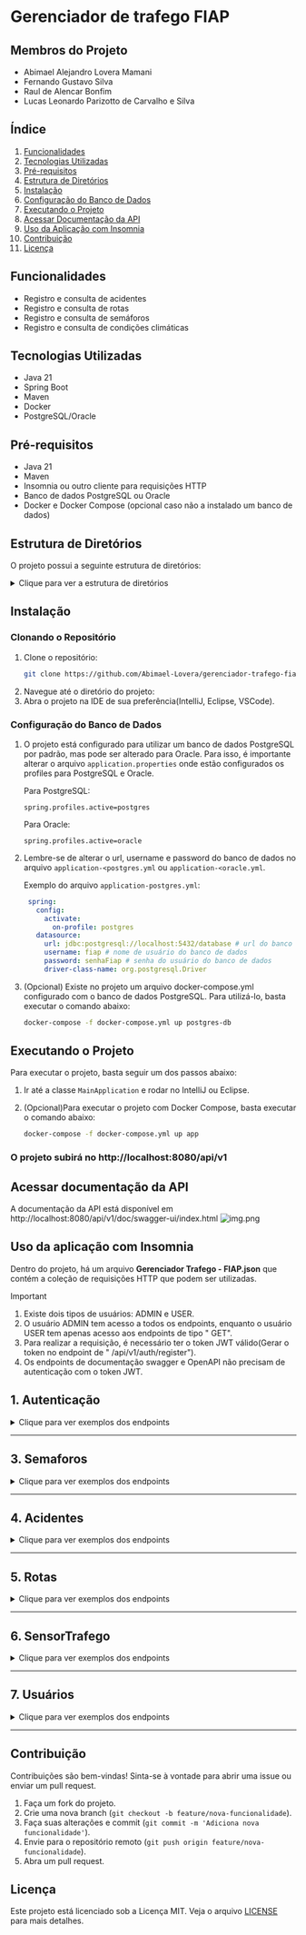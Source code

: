 # Gerenciador de trafego FIAP
## Membros do Projeto

- Abimael Alejandro Lovera Mamani
- Fernando Gustavo Silva
- Raul de Alencar Bonfim
- Lucas Leonardo Parizotto de Carvalho e Silva
## Índice

1. [Funcionalidades](#funcionalidades)
2. [Tecnologias Utilizadas](#tecnologias-utilizadas)
3. [Pré-requisitos](#pré-requisitos)
4. [Estrutura de Diretórios](#estrutura-de-diretórios)
5. [Instalação](#instalação)
6. [Configuração do Banco de Dados](#configuração-do-banco-de-dados)
7. [Executando o Projeto](#executando-o-projeto)
8. [Acessar Documentação da API](#acessar-documentação-da-api)
9. [Uso da Aplicação com Insomnia](#uso-da-aplicação-com-insomnia)
10. [Contribuição](#contribuição)
11. [Licença](#licença)

## Funcionalidades

- Registro e consulta de acidentes
- Registro e consulta de rotas
- Registro e consulta de semáforos
- Registro e consulta de condições climáticas

## Tecnologias Utilizadas

- Java 21
- Spring Boot
- Maven
- Docker
- PostgreSQL/Oracle

## Pré-requisitos

- Java 21
- Maven
- Insomnia ou outro cliente para requisições HTTP
- Banco de dados PostgreSQL ou Oracle
- Docker e Docker Compose (opcional caso não a instalado um banco de dados)

## Estrutura de Diretórios

O projeto possui a seguinte estrutura de diretórios:
<details>
<summary> Clique para ver a estrutura de diretórios </summary>

```
├── Dockerfile (DockerFile para construir a imagem da aplicação)
├── Gerenciador Trafego - FIAP.json (Collection para o Insomnia)
├── HELP.md
├── README.md
├── docker-compose.yml (Contem os serviços de banco de dados e app)
├── mvnw
├── mvnw.cmd
├── pom.xml
├── src
    ├── main
       ├── java
       │   └── com
       │       └── fiap
       │           ├── MainApplication.java
       │           ├── acidente
       │           │   ├── controller
       │           │   │   └── AcidenteController.java
       │           │   ├── dto
       │           │   │   ├── AcidenteCreateDTO.java
       │           │   │   ├── AcidenteUpdateDTO.java
       │           │   │   └── AcidenteViewDTO.java
       │           │   ├── exception
       │           │   │   └── AcidenteNaoEncontradoException.java
       │           │   ├── model
       │           │   │   ├── Acidente.java
       │           │   │   └── Gravidade.java
       │           │   ├── repository
       │           │   │   └── AcidenteRepository.java
       │           │   └── service
       │           │       └── AcidenteService.java
       │           ├── clima
       │           ├── exceptions
       │           │   ├── AppGerenciadorTrafegoException.java
       │           │   └── ExceptionHandlerController.java
       │           ├── rota
       │           ├── semaforo
       │           └── sensorTrafego
       └── resources
           ├── HttpRequest.http
           ├── application-oracle.yml
           ├── application-postgres.yml
           ├── application.properties
           ├── db
              └── migration
                  ├── oracle
                  │   ├── V1__create_table-clima.sql
                  │   └── V2__create_table-gti_semaforo.sql
                  │   ├── V3__create_table-reg-acidente.sql
                  │   └── V4__create_table_t_gti_rota.sql
                  │   └── V5__create_table_t_gti_sensor_trafego.sql
                  │   └── V6__create_table-usuarios.sql
                  └── postgres
                      ├── V1__create_table-clima.sql
                      ├── V2__create_table-gti_semaforo.sql
                      ├── V3__create_table-reg-acidente.sql
                      ├── V4__create_table_t_gti_rota.sql
                      └── V5__create_table_t_gti_sensor_trafego.sql
                      └── V6__create_table-usuarios.sql

```

</details>

## Instalação

### Clonando o Repositório

1. Clone o repositório:
    ```sh
    git clone https://github.com/Abimael-Lovera/gerenciador-trafego-fiap.git
    ```
2. Navegue até o diretório do projeto:
3. Abra o projeto na IDE de sua preferência(IntelliJ, Eclipse, VSCode).

### Configuração do Banco de Dados

1. O projeto está configurado para utilizar um banco de dados PostgreSQL por padrão, mas pode ser alterado para Oracle.
   Para isso, é importante alterar o arquivo `application.properties` onde estão configurados os profiles para
   PostgreSQL e Oracle.

   Para PostgreSQL:
   ```properties
   spring.profiles.active=postgres
   ```

   Para Oracle:
   ```properties
   spring.profiles.active=oracle
   ```

2. Lembre-se de alterar o url, username e password do banco de dados no arquivo `application-<postgres.yml` ou
   `application-<oracle.yml`.

   Exemplo do arquivo `application-postgres.yml`:

   ```yml
    spring:
      config:
        activate:
          on-profile: postgres
      datasource:
        url: jdbc:postgresql://localhost:5432/database # url do banco de dados
        username: fiap # nome de usuário do banco de dados
        password: senhaFiap # senha do usuário do banco de dados
        driver-class-name: org.postgresql.Driver
    ```
3. (Opcional) Existe no projeto um arquivo docker-compose.yml configurado com o banco de dados PostgreSQL. Para
   utilizá-lo, basta executar o comando abaixo:
    ```sh
    docker-compose -f docker-compose.yml up postgres-db
    ```

## Executando o Projeto

Para executar o projeto, basta seguir um dos passos abaixo:

1. Ir até a classe `MainApplication` e rodar no IntelliJ ou Eclipse.

2. (Opcional)Para executar o projeto com Docker Compose, basta executar o comando abaixo:
    ```sh
    docker-compose -f docker-compose.yml up app
    ```

### O projeto subirá no http://localhost:8080/api/v1

## Acessar documentação da API

A documentação da API está disponível em http://localhost:8080/api/v1/doc/swagger-ui/index.html
![img.png](img-doc-swagger.png)

## Uso da aplicação com Insomnia

Dentro do projeto, há um arquivo **Gerenciador Trafego - FIAP.json** que contém a coleção de requisições HTTP que podem ser
utilizadas.

> [!IMPORTANT]
> 1. Existe dois tipos de usuários: ADMIN e USER.
> 2. O usuário ADMIN tem acesso a todos os endpoints, enquanto o usuário USER tem apenas acesso aos endpoints de tipo "
     GET".
> 3. Para realizar a requisição, é necessário ter o token JWT válido(Gerar o token no endpoint de "
     /api/v1/auth/register").
> 4. Os endpoints de documentação swagger e OpenAPI não precisam de autenticação com o token JWT.

## 1. Autenticação

<details>
<summary> Clique para ver exemplos dos endpoints </summary>

### Autenticação com usuário

```http
POST http://localhost:8080/api/v1/auth/register
Content-Type: application/json

{
	"nome": "Usuario FIAP",
	"email": "user@fiap.com.br",
	"senha": "123456",
	"role": "USER"
}
```

### Autenticação com usuário e token JWT

```http
POST http://localhost:8080/api/v1/auth/login
Content-Type: application/json

{
	"email": "user@fiap.com.br",
	"senha": "123456"
}
```

### Autenticação com usuário inválido

```http
POST http://localhost:8080/api/v1/auth/login
Content-Type: application/json

{
    "email": "usuário@fiap.com.br",
---

## 2. Clima

<details>
<summary> Clique para ver exemplos dos endpoints </summary>

### Criar Clima

```http
POST http://localhost:8080/api/v1/clima
Content-Type: application/json

{
    "dsCondicao": "Ensolarado",
    "nrTemperatura": 29.0,
    "nrUmidade": 65.0,
    "dtRegistro": "2024-10-30"
}
```

### Buscar todos os Climas

```http
GET http://localhost:8080/api/v1/clima
```

### Buscar Clima por Id

```http
GET http://localhost:8080/api/v1/clima/1
```

### Atualizar Clima

```http
PUT http://localhost:8080/api/v1/clima/1
Content-Type: application/json

{
    "dsCondicao": "Chuvoso",
    "nrTemperatura": 22.0,
    "nrUmidade": 85.0,
    "dtRegistro": "2024-10-25"
}
```

</details>

---

## 3. Semaforos

<details>
<summary> Clique para ver exemplos dos endpoints </summary>

### Buscar Todos

```http
GET http://localhost:8080/api/v1/semaforos
```

### Buscar por Id

```http
GET http://localhost:8080/api/v1/semaforos/1
```

### Criar

```http
POST http://localhost:8080/api/v1/semaforos
Content-Type: application/json

{
    "dsLocalizacao": "Avenida Paulista, SP",
    "dsEstado": "verde",
    "nrDuracaoEstado": 10,
    "dtUltAtualizacao": "2024-10-31",
    "climaId": 3
}
```

### Atualizar

```http
PUT http://localhost:8080/api/v1/semaforos/1
Content-Type: application/json

{
    "dsLocalizacao": "Avenida Paulista, SP - Atualizando",
    "dsEstado": "amarelo",
    "nrDuracaoEstado": 10,
    "dtUltAtualizacao": "2024-11-10",
    "climaId": 3
}
```

### Excluir

```http
DELETE http://localhost:8080/api/v1/semaforos/1
```

</details>

---

## 4. Acidentes

<details>
<summary> Clique para ver exemplos dos endpoints </summary>

### Buscar Todos

```http
GET http://localhost:8080/api/v1/acidentes
```

### Buscar por Id

```http
GET http://localhost:8080/api/v1/acidentes/1
```

### Buscar por data de gravidade

```http
GET http://localhost:8080/api/v1/acidentes/relatorio/por-data-e-gravidade?data=2024-10-31&gravidade=leve
```

### Buscar sumarizado de quantidade de acidentes por gravidade filtrando pela data

```http
GET http://localhost:8080/api/v1/acidentes/relatorio/por-data?data=2024-10-31
```

### Criar

```http
POST http://localhost:8080/api/v1/acidentes
Content-Type: application/json

{
    "localAcidente": "Avenida Paulista, São Paulo",
    "dataAcidente": "2024-10-31",
    "gravidade": "LEVE",
    "nrFluxoImpactado": 200,
    "semaforoId": 1
}
```

### Atualizar

```http
PUT http://localhost:8080/api/v1/acidentes/1
Content-Type: application/json

{
    "localAcidente": "Avenida Paulista, São Paulo - Teste",
    "dataAcidente": "2024-10-31",
    "gravidade": "MODERADO",
    "nrFluxoImpactado": 200,
    "semaforoId": 1
}
```

### Excluir

```http
DELETE http://localhost:8080/api/v1/acidentes/1
```

</details>

---

## 5. Rotas

<details>
<summary> Clique para ver exemplos dos endpoints </summary>

### Buscar Todos

```http
GET http://localhost:8080/api/v1/rotas
```

### Buscar por Id

```http
GET http://localhost:8080/api/v1/rotas/8
```

### Criar

```http
POST http://localhost:8080/api/v1/rotas
Content-Type: application/json

{
    "descricaoRota": "Avenida Paulista - Teste remover",
    "status": "FECHADA",
    "acidenteId": 3
}
```

### Atualizar

```http
PUT http://localhost:8080/api/v1/rotas/8
Content-Type: application/json

{
    "descricaoRota": "Avenida Paulista - Teste remover",
    "status": "FECHADA",
    "acidenteId": 2
}
```

### Excluir

```http
DELETE http://localhost:8080/api/v1/rotas/7
```

</details>

---

## 6. SensorTrafego

<details>
<summary> Clique para ver exemplos dos endpoints </summary>

### Buscar Todos

```http
GET http://localhost:8080/api/v1/sensorTrafego
```

### Buscar por Id

```http
GET http://localhost:8080/api/v1/sensorTrafego/9
```

### Criar

```http
POST http://localhost:8080/api/v1/sensorTrafego
Content-Type: application/json

{
    "qtFluxoVeiculos": 24,
    "nrVisibilidade": 50,
    "dtDeteccao": "2024-11-12",
    "semaforoId": 1
}
```

### Atualizar

```http
PUT http://localhost:8080/api/v1/sensorTrafego/9
Content-Type: application/json

{
    "qtFluxoVeiculos": 30,
    "nrVisibilidade": 15,
    "dtDeteccao": "2024-10-31",
    "semaforoId": 1 
}
```

### Excluir

```http
DELETE http://localhost:8080/api/v1/sensorTrafego/10
```

</details>

---

## 7. Usuários

<details>
<summary> Clique para ver exemplos dos endpoints </summary>

### Buscar Todos

```http
GET http://localhost:8080/api/v1/usuarios
```

### Buscar por Id

```http
GET http://localhost:8080/api/v1/usuarios/1
```

### Atualizar

```http
PUT http://localhost:8080/api/v1/usuarios/1
Content-Type: application/json

{
    "login": "usuário@fiap.com.br",
    "senha": "12345678"
}
```

### Excluir

```http
DELETE http://localhost:8080/api/v1/usuarios/1
```

</details>

---

## Contribuição

Contribuições são bem-vindas! Sinta-se à vontade para abrir uma issue ou enviar um pull request.

1. Faça um fork do projeto.
2. Crie uma nova branch (`git checkout -b feature/nova-funcionalidade`).
3. Faça suas alterações e commit (`git commit -m 'Adiciona nova funcionalidade'`).
4. Envie para o repositório remoto (`git push origin feature/nova-funcionalidade`).
5. Abra um pull request.

## Licença

Este projeto está licenciado sob a Licença MIT. Veja o arquivo [LICENSE](LICENSE) para mais detalhes.

